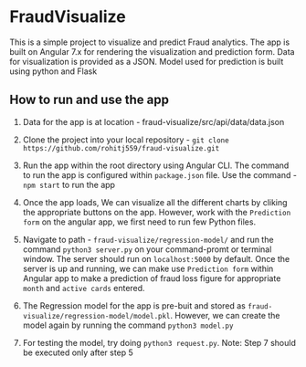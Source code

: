 # FraudVisualize

This is a simple project to visualize and predict Fraud analytics. The app is built on Angular 7.x for rendering the visualization and prediction form. Data for visualization is provided as a JSON. Model used for prediction is built using python and Flask 

## How to run and use the app

1. Data for the app is at location - fraud-visualize/src/api/data/data.json

2. Clone the project into your local repository - `git clone https://github.com/rohitj559/fraud-visualize.git`

3. Run the app within the root directory using Angular CLI. The command to run the app is configured within `package.json` file. Use the command - `npm start` to run the app

4. Once the app loads, We can visualize all the different charts by cliking the appropriate buttons on the app. However, work with the `Prediction form` on the angular app, we first need to run few Python files.

5. Navigate to path - `fraud-visualize/regression-model/` and run the command `python3 server.py` on your command-promt or terminal window. The server should run on `localhost:5000` by default. Once the server is up and running, we can make use `Prediction form` within Angular app to make a prediction of fraud loss figure for appropriate `month` and `active cards` entered.

6. The Regression model for the app is pre-buit and stored as `fraud-visualize/regression-model/model.pkl`. However, we can create the model again by running the command `python3 model.py`

7. For testing the model, try doing `python3 request.py`. Note: Step 7 should be executed only after step 5
